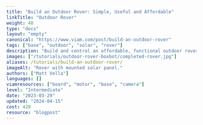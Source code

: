 ```yaml
---
title: "Build an Outdoor Rover: Simple, Useful and Affordable"
linkTitle: "Outdoor Rover"
weight: 40
type: "docs"
layout: "empty"
canonical: "https://www.viam.com/post/build-an-outdoor-rover"
tags: ["base", "outdoor", "solar", "rover"]
description: "Build and control an affordable, functional outdoor rover (choose 3)."
images: ["/tutorials/outdoor-rover-boxbot/completed-rover.jpg"]
aliases: /tutorials/build-an-outdoor-rover/
imageAlt: "Rover with mounted solar panel."
authors: ["Matt Vella"]
languages: []
viamresources: ["board", "motor", "base", "camera"]
level: "Intermediate"
date: "2023-03-29"
updated: "2024-04-15"
cost: 420
resource: "blogpost"
---
```

